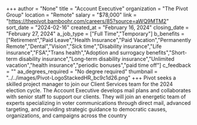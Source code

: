 +++
author = "None"
title = "Account Executive"
organization = "The Pivot Group"
location = "Remote"
salary = "$78,000"
link = "https://thepivot.bamboohr.com/careers/85?source=aWQ9MTM2"
sort_date = "2024-02-16"
created_at = "February 16, 2024"
closing_date = "February 27, 2024"
a_job_type = ["Full Time","Temporary"]
b_benefits = ["Retirement","Paid Leave","Health Insurance","Paid Vacation","Permanently Remote","Dental","Vision","Sick time","Disability insurance","Life insurance","FSA","Trans health","Adoption and surrogacy benefits","Short-term disability insurance","Long-term disability insurance","Unlimited vacation","health insurance","periodic bonuses","paid time off"]
c_feedback = ""
aa_degrees_required = "No degree required"
thumbnail = "../../images/Pivot-LogoStackedHR_bc9c1d26.png"
+++
Pivot seeks a skilled project manager to join our Client Services team for the 2024 election cycle. The Account Executive develops mail plans and collaborates with senior staff to support our clients. They will join an energetic team of experts specializing in voter communications through direct mail, advanced targeting, and providing strategic guidance to democratic causes, organizations, and campaigns across the country